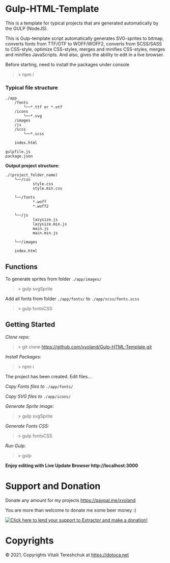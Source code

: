 # Gulp-HTML-Template

This is a template for typical projects that are generated automatically by the GULP (NodeJS).

This is Gulp-template script automatically generates SVG-sprites to bitmap, converts fonts from TTF/OTF to WOFF/WOFF2, converts from SCSS/SASS to CSS-style, optimize CSS-styles, merges and minifies CSS-styles, merges and minifies JavaScripts. And also, gives the ability to edit in a live browser.



Before starting, need to install the packages under console 
>  \> npm i

### Typical file structure
```
./app
	/fonts
		└──*.ttf or *.otf
	/icons
		└──*.svg
	/images
	/js
	/scss
		└──*.scss
		
	index.html
	
gulpfile.js
package.json
```


**Output project structure:**
```
./(project_folder_name)
	└──/css
			style.css
			style.min.css
		
	└──/fonts
			*.woff
			*.woff2
		
	└──/js
			lazysize.js
			lazysize.min.js
			main.js
			main.min.js
		
	└──/images
	
	index.html
```


## Functions

To generate sprites from folder `./app/images/`
> \> gulp svgSprite

Add all fonts from folder `./app/fonts/` to `./app/scss/fonts.scss`

> \> gulp fontsCSS

## Getting Started

*Clone repo:*

> \> git clone https://github.com/xvoland/Gulp-HTML-Template.git

*Install Packages:*

> \> npm i



The project has been created. Edit files...



*Copy Fonts files to* `./app/fonts/`

*Copy SVG files to* `./app/icons/`

*Generate Sprite image:*

> \> gulp svgSprite

*Generate Fonts CSS:*

> \> gulp fontsCSS

*Run Gulp:*

> \> gulp

**Enjoy editing with Live Update Browser http://localhost:3000**

# Support and Donation

Donate any amount for my projects <a href='https://paypal.me/xvoland'>https://paypal.me/xvoland</a>


You are more than welcome to donate me some beer money :)

<a href='https://www.paypal.com/cgi-bin/webscr?cmd=_s-xclick&hosted_button_id=9D4YBRWH8QURU'><img alt='Click here to lend your support to Extractor and make a donation!' src='https://www.paypalobjects.com/en_US/GB/i/btn/btn_donateCC_LG.gif' border='0' /></a>

# Copyrights

© 2021, Copyrights Vitalii Tereshchuk at https://dotoca.net